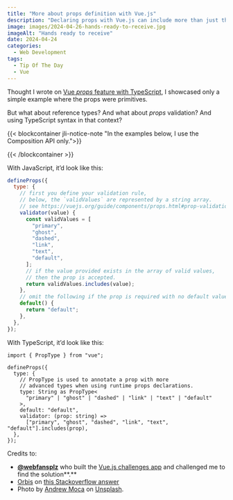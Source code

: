 ```yaml
---
title: "More about props definition with Vue.js"
description: "Declaring props with Vue.js can include more than just the definition of the data passed from the parent to the child component. Let’s see how a more complex validation is declared."
image: images/2024-04-26-hands-ready-to-receive.jpg
imageAlt: "Hands ready to receive"
date: 2024-04-24
categories:
  - Web Development
tags:
  - Tip Of The Day
  - Vue
---
```


Thought I wrote on [Vue _props_ feature with TypeScript](../../2024-03/defining-your-props-in-vue-3-using-typescript/index.md), I showcased only a simple example where the props were primitives.

But what about reference types? And what about _props_ validation? And using TypeScript syntax in that context?

{{< blockcontainer jli-notice-note "In the examples below, I use the Composition API only.">}}

{{< /blockcontainer >}}

With JavaScript, it’d look like this:

```jsx
defineProps({
  type: {
    // first you define your validation rule,
    // below, the `validValues` are represented by a string array.
    // see https://vuejs.org/guide/components/props.html#prop-validation
    validator(value) {
      const validValues = [
        "primary",
        "ghost",
        "dashed",
        "link",
        "text",
        "default",
      ];
      // if the value provided exists in the array of valid values,
      // then the prop is accepted.
      return validValues.includes(value);
    },
    // omit the following if the prop is required with no default value.
    default() {
      return "default";
    },
  },
});
```

With TypeScript, it’d look like this:

```tsx
import { PropType } from "vue";

defineProps({
  type: {
    // PropType is used to annotate a prop with more
    // advanced types when using runtime props declarations.
    type: String as PropType<
      "primary" | "ghost" | "dashed" | "link" | "text" | "default"
    >,
    default: "default",
    validator: (prop: string) =>
      ["primary", "ghost", "dashed", "link", "text", "default"].includes(prop),
  },
});
```

Credits to:

- **[@webfansplz](https://github.com/webfansplz)** who built the [Vue.js challenges app](https://vuejs-challenges.netlify.app/) and challenged me to find the solution**.**
- [Orbis](https://stackoverflow.com/users/17603999/orbis) on [this Stackoverflow answer](https://stackoverflow.com/a/70565332)
- Photo by [Andrew Moca](https://unsplash.com/@mocaandrew?utm_content=creditCopyText&utm_medium=referral&utm_source=unsplash) on [Unsplash](https://unsplash.com/photos/persons-hand-forming-heart-olmY3NkTY_M?utm_content=creditCopyText&utm_medium=referral&utm_source=unsplash).
